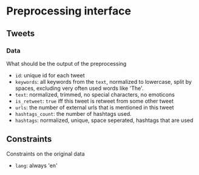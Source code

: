 # Preprocessing interface

## Tweets

### Data
What should be the output of the preprocessing
- `id`: unique id for each tweet
- `keywords`: all keywords from the `text`, normalized to lowercase, split by spaces, excluding very often used words like 'The'.
- `text`: normalized, trimmed, no special characters, no emoticons
- `is_retweet`: `true` iff this tweet is retweet from some other tweet
- `urls`: the number of external urls that is mentioned in this tweet
- `hashtags_count`: the number of hashtags used.
- `hashtags`: normalized, unique, space seperated, hashtags that are used

## Constraints
Constraints on the original data
- `lang`: always 'en'
